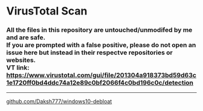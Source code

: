 # VirusTotal Scan
### All the files in this repository are untouched/unmodifed by me and are safe. <br> **If you are prompted with a false positive, please do not open an issue here but instead in their respectve repositories or websites.** <br> VT link: https://www.virustotal.com/gui/file/201304a918373bd59d63c1e1720ff0bd4ddc74a12e89c0bf2066f4c0bd196c0c/detection

---
[github.com/Daksh777/windows10-debloat](https://github.com/Daksh777/windows10-debloat)
